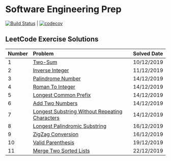 # Software Engineering Prep

[![Build Status](https://travis-ci.com/hpnog/computingProblems.svg?branch=master)](https://travis-ci.com/hpnog/computingProblems) | [![codecov](https://codecov.io/gh/hpnog/computingProblems/branch/master/graph/badge.svg)](https://codecov.io/gh/hpnog/computingProblems)

## LeetCode Exercise Solutions

| Number         | Problem                                                                                                              | Solved Date |
| :------------- | :------------------------------------------------------------------------------------------------------------------- | :---------- |
| 1              | [Two-Sum](src/leetCodeSolutions/twoSum.h)                                                                            | 10/12/2019  |
| 2              | [Inverse Integer](src/leetCodeSolutions/inverseInteger.h)                                                            | 11/12/2019  |
| 3              | [Palindrome Number](src/leetCodeSolutions/palindromeNumber.h)                                                        | 14/12/2019  |
| 4              | [Roman To Integer](src/leetCodeSolutions/romanToInteger.h)                                                           | 14/12/2019  |
| 5              | [Longest Common Prefix](src/leetCodeSolutions/longestCommonPrefix.h)                                                 | 14/12/2019  |
| 6              | [Add Two Numbers](src/leetCodeSolutions/addTwoNumbers.h)                                                             | 14/12/2019  |
| 7              | [Longest Substring Without Repeating Characters](src/leetCodeSolutions/longestSubstringWithoutRepeatingCharacters.h) | 14/12/2019  |
| 8              | [Longest Palindromic Substring](src/leetCodeSolutions/longestPalindromicSubstring.h)                                 | 16/12/2019  |
| 9              | [ZigZag Conversion](src/leetCodeSolutions/zigzagConversion.h)                                                        | 16/12/2019  |
| 10             | [Valid Parenthesis](src/leetCodeSolutions/validParenthesis.h)                                                        | 19/12/2019  |
| 11             | [Merge Two Sorted Lists](src/leetCodeSolutions/mergeTwoSortedLists.h)                                                | 22/12/2019  |
